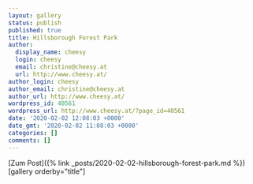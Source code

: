 ```yaml
---
layout: gallery
status: publish
published: true
title: Hillsborough Forest Park
author:
  display_name: cheesy
  login: cheesy
  email: christine@cheesy.at
  url: http://www.cheesy.at/
author_login: cheesy
author_email: christine@cheesy.at
author_url: http://www.cheesy.at/
wordpress_id: 40561
wordpress_url: http://www.cheesy.at/?page_id=40561
date: '2020-02-02 12:08:03 +0000'
date_gmt: '2020-02-02 11:08:03 +0000'
categories: []
comments: []
---
```


[Zum Post]({% link _posts/2020-02-02-hillsborough-forest-park.md %})
[gallery orderby="title"]
